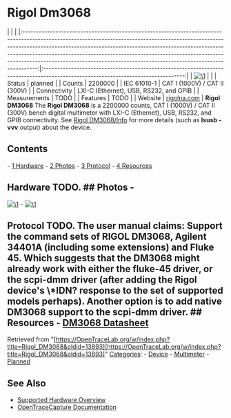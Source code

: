 # Rigol Dm3068

| | | |:-----------------------------------------------------------------------------------------------------------------------------------------------------------------------------------------------------------------------------------------------------------------------------------------------------------------------------------------------------------------------------------------------------------:|:---------------------------------------------------------------------------------------------------------------------------------:| | [![\1](../../assets/hardware/general/\2)](./File:Rigol_DM3068_front.png.html) | | | Status | planned | | Counts | 2200000 | | IEC 61010-1 | CAT I (1000V) / CAT II (300V) | | Connectivity | LXI-C (Ethernet), USB, RS232, and GPIB | | Measurements | TODO | | Features | TODO | | Website | [rigolna.com](http://www.rigolna.com/products/digital-multimeters/dm3000/dm3068/) | **Rigol DM3068** The **Rigol DM3068** is a 2200000 counts, CAT I (1000V) / CAT II (300V) bench digital multimeter with LXI-C (Ethernet), USB, RS232, and GPIB connectivity. See [Rigol DM3068/Info](Rigol_DM3068/Info.html "Rigol DM3068/Info") for more details (such as **lsusb -vvv** output) about the device. 
## Contents 
\- [1 Hardware](Rigol_DM3068.html#Hardware) \- [2 Photos](Rigol_DM3068.html#Photos) \- [3 Protocol](Rigol_DM3068.html#Protocol) \- [4 Resources](Rigol_DM3068.html#Resources) 
## Hardware TODO. ## Photos \- 
[![\1](../../assets/hardware/general/\2)](./File:Rigol_DM3068_front.jpg.html)
\- 
[![\1](../../assets/hardware/general/\2)](./File:Rigol_DM3068_back.jpg.html)
## Protocol TODO. The user manual claims: Support the command sets of RIGOL DM3068, Agilent 34401A (including some extensions) and Fluke 45. Which suggests that the DM3068 might already work with either the fluke-45 driver, or the scpi-dmm driver (after adding the Rigol device's \\*IDN? response to the set of supported models perhaps). Another option is to add native DM3068 support to the scpi-dmm driver. ## Resources \- [DM3068 Datasheet](http://beyondmeasure.rigoltech.com/acton/attachment/1579/f-0020/0/-/-/-/-/file.pdf)
Retrieved from "[https://OpenTraceLab.org/w/index.php?title=Rigol_DM3068&oldid=13893](https://OpenTraceLab.org/w/index.php?title=Rigol_DM3068&oldid=13893)" 
[Categories](specialcategories-specialcategories.md): \- [Device](./Category:Device.html "Category:Device") \- [Multimeter](./Category:Multimeter.html "Category:Multimeter") \- [Planned](./Category:Planned.html "Category:Planned")

## See Also
- [Supported Hardware Overview](../supported-hardware.md)
- [OpenTraceCapture Documentation](../../opentracecapture/overview.md)
